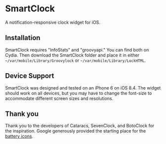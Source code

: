 # SmartClock

A notification-responsive clock widget for iOS.

## Installation

SmartClock requires "InfoStats" and "groovyapi." You can find both on Cydia. Then download the SmartClock folder and place it in either `~/var/mobile/Library/Groovylock` or `~/var/mobile/Library/LockHTML`.

## Device Support

SmartClock was designed and tested on an iPhone 6 on iOS 8.4. The widget should work on all devices, but you may have to change the font-size to accommodate different screen sizes and resolutions.

## Thank you

Thank you to the developers of Cataracs, SevenClock, and BotoClock for the inspiration. Google generously provided the starting place for the [battery icons](https://github.com/google/material-design-icons/).
